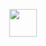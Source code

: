

<div>
 <img src="https://cdn.jsdelivr.net/gh/devicons/devicon@latest/icons/html5/html5-original.svg" width="50" height="50"/>
</div>
